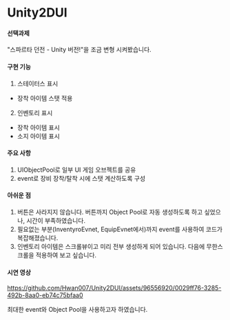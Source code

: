 # Unity2DUI
#### 선택과제

"스파르타 던전 - Unity  버전!"을 조금 변형 시켜봤습니다.

#### 구현 기능

1. 스테이터스 표시
- 장착 아이템 스탯 적용
2. 인벤토리 표시
- 장착 아이템 표시
- 소지 아이템 표시

#### 주요 사항

1. UIObjectPool로 일부 UI 게임 오브젝트를 공유
2. event로 장비 장착/탈착 시에 스탯 계산하도록 구성

#### 아쉬운 점

1. 버튼은 사라지지 않습니다. 버튼까지 Object Pool로 자동 생성하도록 하고 싶었으나, 시간이 부족하였습니다.
2. 필요없는 부분(InventyroEvnet, EquipEvnet에서)까지 event를 사용하여 코드가 복잡해졌습니다.
3. 인벤토리 아이템은 스크롤뷰이고 미리 전부 생성하게 되어 있습니다. 다음에 무한스크롤을 적용하여 보고 싶습니다.

#### 시연 영상
https://github.com/Hwan007/Unity2DUI/assets/96556920/0029ff76-3285-492b-8aa0-eb74c75bfaa0

최대한 event와 Object Pool을 사용하고자 하였습니다.
